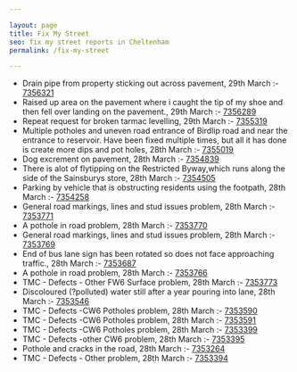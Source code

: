 ```yaml
---

layout: page
title: Fix My Street
seo: fix my street reports in Cheltenham
permalink: /fix-my-street

---
```


<!-- fix_marker starts -->

- Drain pipe from property sticking out across pavement, 29th March :- [7356321](https://www.fixmystreet.com/report/7356321)
- Raised up area on the pavement where i caught the tip of my shoe and then fell over landing on the pavement., 29th March :- [7356289](https://www.fixmystreet.com/report/7356289)
- Repeat request for broken tarmac levelling, 29th March :- [7355319](https://www.fixmystreet.com/report/7355319)
- Multiple potholes and uneven road entrance of Birdlip road and near the entrance to reservoir. Have been fixed multiple times, but all it has done is create more dips and pot holes, 28th March :- [7355019](https://www.fixmystreet.com/report/7355019)
- Dog excrement on pavement, 28th March :- [7354839](https://www.fixmystreet.com/report/7354839)
- There is alot of flytipping on the Restricted Byway,which runs along the side of the Sainsburys store, 28th March :- [7354505](https://www.fixmystreet.com/report/7354505)
- Parking by vehicle that is obstructing residents using the footpath, 28th March :- [7354258](https://www.fixmystreet.com/report/7354258)
- General road markings, lines and stud issues problem, 28th March :- [7353771](https://www.fixmystreet.com/report/7353771)
- A pothole in road problem, 28th March :- [7353770](https://www.fixmystreet.com/report/7353770)
- General road markings, lines and stud issues problem, 28th March :- [7353769](https://www.fixmystreet.com/report/7353769)
- End of bus lane sign has been rotated so does not face approaching traffic., 28th March :- [7353687](https://www.fixmystreet.com/report/7353687)
- A pothole in road problem, 28th March :- [7353766](https://www.fixmystreet.com/report/7353766)
- TMC - Defects - Other FW6  Surface problem, 28th March :- [7353773](https://www.fixmystreet.com/report/7353773)
- Discoloured (?polluted) water still after a year pouring into lane, 28th March :- [7353546](https://www.fixmystreet.com/report/7353546)
- TMC - Defects -CW6 Potholes  problem, 28th March :- [7353590](https://www.fixmystreet.com/report/7353590)
- TMC - Defects -CW6 Potholes  problem, 28th March :- [7353591](https://www.fixmystreet.com/report/7353591)
- TMC - Defects -CW6 Potholes  problem, 28th March :- [7353399](https://www.fixmystreet.com/report/7353399)
- TMC - Defects -other CW6 problem, 28th March :- [7353395](https://www.fixmystreet.com/report/7353395)
- Pothole and cracks in the road, 28th March :- [7353264](https://www.fixmystreet.com/report/7353264)
- TMC - Defects - Other problem, 28th March :- [7353394](https://www.fixmystreet.com/report/7353394)

<!-- fix_marker ends -->